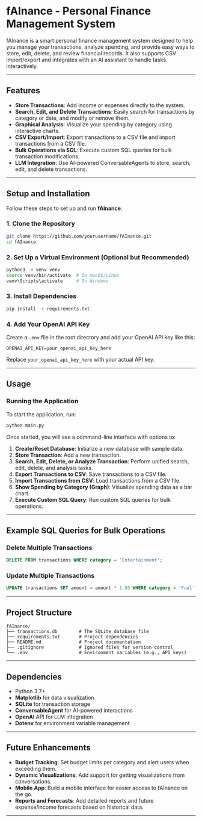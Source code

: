 # fAInance - Personal Finance Management System

fAInance is a smart personal finance management system designed to help you manage your transactions, analyze spending, and provide easy ways to store, edit, delete, and review financial records. It also supports CSV import/export and integrates with an AI assistant to handle tasks interactively.

---

## Features

- **Store Transactions**: Add income or expenses directly to the system.
- **Search, Edit, and Delete Transactions**: Easily search for transactions by category or date, and modify or remove them.
- **Graphical Analysis**: Visualize your spending by category using interactive charts.
- **CSV Export/Import**: Export transactions to a CSV file and import transactions from a CSV file.
- **Bulk Operations via SQL**: Execute custom SQL queries for bulk transaction modifications.
- **LLM Integration**: Use AI-powered ConversableAgents to store, search, edit, and delete transactions.

---

## Setup and Installation

Follow these steps to set up and run **fAInance**:

### 1. Clone the Repository

```bash
git clone https://github.com/yourusername/fAInance.git
cd fAInance
```

### 2. Set Up a Virtual Environment (Optional but Recommended)

```bash
python3 -m venv venv
source venv/bin/activate  # On macOS/Linux
venv\Scripts\activate     # On Windows
```

### 3. Install Dependencies

```bash
pip install -r requirements.txt
```

### 4. Add Your OpenAI API Key

Create a `.env` file in the root directory and add your OpenAI API key like this:

```plaintext
OPENAI_API_KEY=your_openai_api_key_here
```

Replace `your_openai_api_key_here` with your actual API key.

---

## Usage

### Running the Application

To start the application, run:

```bash
python main.py
```

Once started, you will see a command-line interface with options to:

1. **Create/Reset Database**: Initialize a new database with sample data.
2. **Store Transaction**: Add a new transaction.
3. **Search, Edit, Delete, or Analyze Transaction**: Perform unified search, edit, delete, and analysis tasks.
4. **Export Transactions to CSV**: Save transactions to a CSV file.
5. **Import Transactions from CSV**: Load transactions from a CSV file.
6. **Show Spending by Category (Graph)**: Visualize spending data as a bar chart.
7. **Execute Custom SQL Query**: Run custom SQL queries for bulk operations.

---

## Example SQL Queries for Bulk Operations

### Delete Multiple Transactions

```sql
DELETE FROM transactions WHERE category = 'Entertainment';
```

### Update Multiple Transactions

```sql
UPDATE transactions SET amount = amount * 1.05 WHERE category = 'Fuel';
```

---

## Project Structure

```
fAInance/
├── transactions.db        # The SQLite database file
├── requirements.txt       # Project dependencies
├── README.md              # Project documentation
├── .gitignore             # Ignored files for version control
└── .env                   # Environment variables (e.g., API keys)
```

---

## Dependencies

- Python 3.7+
- **Matplotlib** for data visualization
- **SQLite** for transaction storage
- **ConversableAgent** for AI-powered interactions
- **OpenAI** API for LLM integration
- **Dotenv** for environment variable management

---

## Future Enhancements

- **Budget Tracking**: Set budget limits per category and alert users when exceeding them.
- **Dynamic Visualizations**: Add support for getting visualizations from conversations.
- **Mobile App**: Build a mobile interface for easier access to fAInance on the go.
- **Reports and Forecasts**: Add detailed reports and future expense/income forecasts based on historical data.

---

